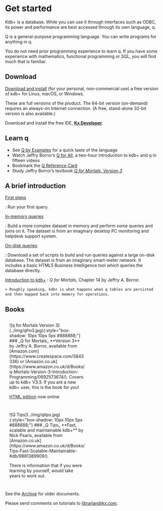 # Get started 


Kdb+ is a database. While you can use it through interfaces such as ODBC, its power and performance are best accessed through its own language, q.

Q is a general-purpose programming language. You can write programs for anything in q. 

You do not need prior programming experience to learn q. 
If you have some experience with mathematics, functional programming or SQL, you will find much that is familiar. 


## <i class="fas fa-download"></i> Download

[Download and install](install/index.md)
(for your personal, non-commercial use) a free version of kdb+ for
<i class="fab fa-linux"></i> Linux, 
<i class="fab fa-apple"></i> macOS, or
<i class="fab fa-windows"></i> Windows.

These are full versions of the product. 
The 64-bit version (on-demand) requires an always-on Internet connection.
(A free, stand-alone 32-bit version is also available.)

Download and install the free IDE, [**Kx Developer**](/developer/). 




## <i class="fas fa-graduation-cap"></i> Learn q

-   See [Q by Examples](q-by-examples.md) for a quick taste of the language
-   Watch Jeffry Borror’s [Q for All](q-for-all.md), a two-hour introduction to kdb+ and q  in fifteen videos
-   Bookmark the [Q Reference Card](../ref/index.md)
-   Study Jeffry Borror’s textbook [_Q for Mortals, Version 3_](/q4m3)



## <i class="fas fa-database"></i> A brief introduction

[First steps](brief-introduction.md)

: Run your first query.

[In-memory queries](brief-introduction.md#in-memory-queries)

: Build a more complex dataset in memory and perform some queries and joins on it. The dataset is from an imaginary desktop PC monitoring and helpdesk support system.

[On-disk queries](brief-introduction.md#on-disk-queries)

: Download a set of scripts to build and run queries against a large on-disk database. The dataset is from an imaginary smart-meter network. It includes a basic HTML5 Business Intelligence tool which queries the database directly.

[Introduction to kdb+](/q4m3/14_Introduction_to_Kdb+/)
: _Q for Mortals_, Chapter 14 by Jeffry A. Borror. 

    > Roughly speaking, kdb+ is what happens when q tables are persisted and then mapped back into memory for operations.


## <i class="fas fa-book"></i> Books


<div style="display: inline-block; padding: 1em; vertical-align: top; width: 250px;" markdown="1">
![q for Mortals Version 3](../img/qfm3.jpg){:style="box-shadow: 10px 10px 5px #888888;"}
### _Q for Mortals_
**Version 3**
by Jeffry A. Borror, available from [Amazon.com](https://www.createspace.com/5843336) or [Amazon.co.uk](https://www.amazon.co.uk/d/Books/q-Mortals-Version-3-Introduction-Programming/0692573674/). Covers up to kdb+ V3.3. If you are a new kdb+ user, this is the book for you!

[HTML edition](/q4m3/) now online
</div>

<div style="display: inline-block; padding: 1em; vertical-align: top; width: 250px;" markdown="1">
![Q Tips](../img/qtips.jpg){:style="box-shadow: 10px 10px 5px #888888;"}
### _Q Tips_
**Fast, scalable and maintainable kdb+**
by Nick Psaris, available from [Amazon.co.uk](https://www.amazon.co.uk/d/Books/Tips-Fast-Scalable-Maintainable-Kdb/9881389909/).

<i class="fas fa-quote-left"></i>
<i class="fas fa-star"></i>
<i class="fas fa-star"></i>
<i class="fas fa-star"></i>
<i class="fas fa-star"></i>
<i class="fas fa-star"></i>
There is information that if you were learning by yourself, would take years to work out.
<i class="fas fa-quote-right"></i>
</div>




See the [Archive](archive.md) for older documents.

Please send comments on tutorials to <librarian@kx.com>.
